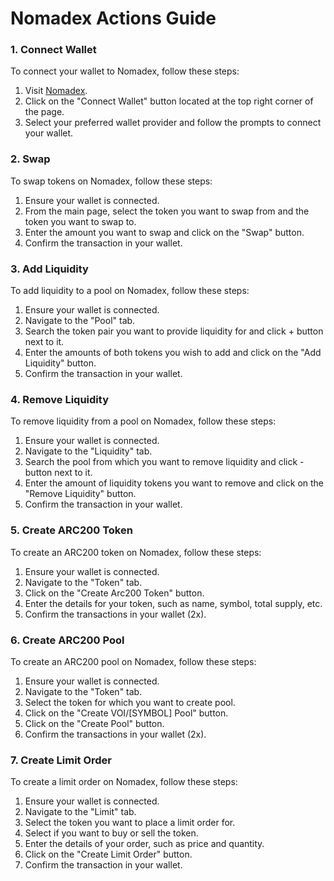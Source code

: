# Nomadex Actions Guide

### 1. Connect Wallet

To connect your wallet to Nomadex, follow these steps:

1. Visit [Nomadex](https://voi.nomadex.app).
2. Click on the "Connect Wallet" button located at the top right corner of the page.
3. Select your preferred wallet provider and follow the prompts to connect your wallet.

### 2. Swap

To swap tokens on Nomadex, follow these steps:

1. Ensure your wallet is connected.
2. From the main page, select the token you want to swap from and the token you want to swap to.
3. Enter the amount you want to swap and click on the "Swap" button.
4. Confirm the transaction in your wallet.

### 3. Add Liquidity

To add liquidity to a pool on Nomadex, follow these steps:

1. Ensure your wallet is connected.
2. Navigate to the "Pool" tab.
3. Search the token pair you want to provide liquidity for and click + button next to it.
4. Enter the amounts of both tokens you wish to add and click on the "Add Liquidity" button.
5. Confirm the transaction in your wallet.

### 4. Remove Liquidity

To remove liquidity from a pool on Nomadex, follow these steps:

1. Ensure your wallet is connected.
2. Navigate to the "Liquidity" tab.
3. Search the pool from which you want to remove liquidity and click - button next to it.
4. Enter the amount of liquidity tokens you want to remove and click on the "Remove Liquidity" button.
5. Confirm the transaction in your wallet.

### 5. Create ARC200 Token

To create an ARC200 token on Nomadex, follow these steps:

1. Ensure your wallet is connected.
2. Navigate to the "Token" tab.
3. Click on the "Create Arc200 Token" button.
4. Enter the details for your token, such as name, symbol, total supply, etc.
5. Confirm the transactions in your wallet (2x).

### 6. Create ARC200 Pool

To create an ARC200 pool on Nomadex, follow these steps:

1. Ensure your wallet is connected.
2. Navigate to the "Token" tab.
3. Select the token for which you want to create pool.
4. Click on the "Create VOI/[SYMBOL] Pool" button.
5. Click on the "Create Pool" button.
6. Confirm the transactions in your wallet (2x).

### 7. Create Limit Order

To create a limit order on Nomadex, follow these steps:

1. Ensure your wallet is connected.
2. Navigate to the "Limit" tab.
3. Select the token you want to place a limit order for.
4. Select if you want to buy or sell the token.
4. Enter the details of your order, such as price and quantity.
5. Click on the "Create Limit Order" button.
6. Confirm the transaction in your wallet.
